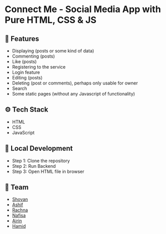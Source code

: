 # Connect Me - Social Media App with Pure HTML, CSS & JS
## 🌟 Features
- Displaying (posts or some kind of data)
- Commenting (posts)
- Like (posts)
- Registering to the service
- Login feature
- Editing (posts)
- Deleting (post or comments), perhaps only usable for owner
- Search
- Some static pages (without any Javascript of functionality)

## ⚙️ Tech Stack

- HTML
- CSS
- JavaScript

## 🚀 Local Development

- Step 1: Clone the repository
- Step 2: Run Backend
- Step 3: Open HTML file in browser


## 🤵 Team
- [Shovan](https://github.com/shovoncse)
- [Ashif](https://github.com/AshifkhaMoon)
- [Rachna](https://github.com/RachnaRajinder)
- [Nafisa](https://github.com/nafisaakter)
- [Airin](https://github.com/MstAktar)
- [Hamid](https://github.com/HamidrezaYourdkhani1993)
